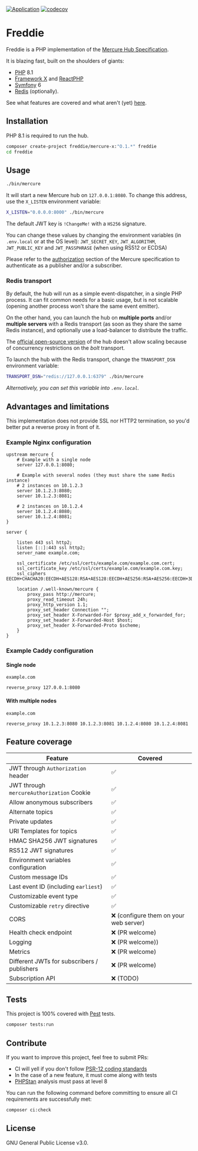 [![Application](https://github.com/bpolaszek/mercure-x/actions/workflows/app.yml/badge.svg)](https://github.com/bpolaszek/mercure-x/actions/workflows/app.yml)
[![codecov](https://codecov.io/gh/bpolaszek/mercure-x/branch/main/graph/badge.svg?token=uB4gRHyS6r)](https://codecov.io/gh/bpolaszek/mercure-x)

# Freddie

Freddie is a PHP implementation of the [Mercure Hub Specification](https://mercure.rocks/spec).

It is blazing fast, built on the shoulders of giants:
- [PHP](https://www.php.net/releases/8.1/en.php) 8.1
- [Framework X](https://framework-x.org/) and [ReactPHP](https://reactphp.org/)
- [Symfony](https://symfony.com/) 6
- [Redis](https://redis.io/) (optionally).

See what features are covered and what aren't (yet) [here](#feature-coverage).

## Installation

PHP 8.1 is required to run the hub.

```bash
composer create-project freddie/mercure-x:"O.1.*" freddie
cd freddie
```

## Usage

```bash
./bin/mercure
```

It will start a new Mercure hub on `127.0.0.1:8080`. 
To change this address, use the `X_LISTEN` environment variable:

```bash
X_LISTEN="0.0.0.0:8000" ./bin/mercure
```

The default JWT key is `!ChangeMe!` with a `HS256` signature. 

You can change these values by changing the environment variables (in `.env.local` or at the OS level): 
`JWT_SECRET_KEY`, `JWT_ALGORITHM`, `JWT_PUBLIC_KEY` and `JWT_PASSPHRASE` (when using RS512 or ECDSA)

Please refer to the [authorization](https://mercure.rocks/spec#authorization) section of the Mercure specification to authenticate as a publisher and/or a subscriber.

### Redis transport

By default, the hub will run as a simple event-dispatcher, in a single PHP process. 
It can fit common needs for a basic usage, but is not scalable (opening another process won't share the same event emitter).

On the other hand, you can launch the hub on **multiple ports** and/or **multiple servers** with a Redis transport
(as soon as they share the same Redis instance), and optionally use a load-balancer to distribute the traffic.

The [official open-source version](https://mercure.rocks/docs/hub/install) of the hub doesn't allow scaling 
because of concurrency restrictions on the _bolt_ transport.

To launch the hub with the Redis transport, change the `TRANSPORT_DSN` environment variable:

```bash
TRANSPORT_DSN="redis://127.0.0.1:6379" ./bin/mercure
```

_Alternatively, you can set this variable into `.env.local`._

## Advantages and limitations

This implementation does not provide SSL nor HTTP2 termination, so you'd better put a reverse proxy in front of it. 

### Example Nginx configuration

```nginx
upstream mercure {
    # Example with a single node
    server 127.0.0.1:8080;

    # Example with several nodes (they must share the same Redis instance)
    # 2 instances on 10.1.2.3
    server 10.1.2.3:8080;
    server 10.1.2.3:8081;

    # 2 instances on 10.1.2.4
    server 10.1.2.4:8080;
    server 10.1.2.4:8081;
}

server {
    
    listen 443 ssl http2;
    listen [::]:443 ssl http2;
    server_name example.com;

    ssl_certificate /etc/ssl/certs/example.com/example.com.cert;
    ssl_certificate_key /etc/ssl/certs/example.com/example.com.key;
    ssl_ciphers EECDH+CHACHA20:EECDH+AES128:RSA+AES128:EECDH+AES256:RSA+AES256:EECDH+3DES:RSA+3DES:!MD5;

    location /.well-known/mercure {
        proxy_pass http://mercure;
        proxy_read_timeout 24h;
        proxy_http_version 1.1;
        proxy_set_header Connection "";
        proxy_set_header X-Forwarded-For $proxy_add_x_forwarded_for;
        proxy_set_header X-Forwarded-Host $host;
        proxy_set_header X-Forwarded-Proto $scheme;
    }
}
```

### Example Caddy configuration

#### Single node

```caddy
example.com

reverse_proxy 127.0.0.1:8080
```

#### With multiple nodes

```caddy
example.com

reverse_proxy 10.1.2.3:8080 10.1.2.3:8081 10.1.2.4:8080 10.1.2.4:8081
```

## Feature coverage

| Feature                                     | Covered                               |
|---------------------------------------------|---------------------------------------|
| JWT through `Authorization` header          | ✅                                     |
| JWT through `mercureAuthorization` Cookie   | ✅                                     |
| Allow anonymous subscribers                 | ✅                                     |
| Alternate topics                            | ✅️                                    |
| Private updates                             | ✅                                     |
| URI Templates for topics                    | ✅                                     |
| HMAC SHA256 JWT signatures                  | ✅                                     |
| RS512 JWT signatures                        | ✅                                     |
| Environment variables configuration         | ✅                                     |
| Custom message IDs                          | ✅                                     |
| Last event ID (including `earliest`)        | ✅️                                    |
| Customizable event type                     | ✅️                                    |
| Customizable `retry` directive              | ✅️                                    |
| CORS                                        | ❌ (configure them on your web server) |
| Health check endpoint                       | ❌ (PR welcome)                        |
| Logging                                     | ❌ (PR welcome))️                      |
| Metrics                                     | ❌ (PR welcome)️                       |
| Different JWTs for subscribers / publishers | ❌ (PR welcome)                        |
| Subscription API                            | ❌️ (TODO)                             |


## Tests

This project is 100% covered with [Pest](https://pestphp.com/) tests. 

```bash
composer tests:run
```

## Contribute

If you want to improve this project, feel free to submit PRs:

- CI will yell if you don't follow [PSR-12 coding standards](https://www.php-fig.org/psr/psr-12/)
- In the case of a new feature, it must come along with tests
- [PHPStan](https://phpstan.org/) analysis must pass at level 8

You can run the following command before committing to ensure all CI requirements are successfully met:

```bash
composer ci:check
```

## License

GNU General Public License v3.0.
